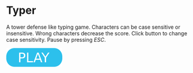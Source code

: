 # Typer

A tower defense like typing game. Characters can be case sensitive or insensitive. Wrong characters decrease the score. Click button to change case sensitivity. Pause by pressing _ESC_.

[![button](play.png)](typer.html)
